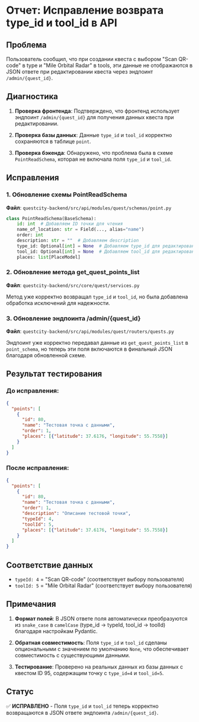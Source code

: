 # Отчет: Исправление возврата type_id и tool_id в API

## Проблема
Пользователь сообщил, что при создании квеста с выбором "Scan QR-code" в type и "Mile Orbital Radar" в tools, эти данные не отображаются в JSON ответе при редактировании квеста через эндпоинт `/admin/{quest_id}`.

## Диагностика
1. **Проверка фронтенда**: Подтверждено, что фронтенд использует эндпоинт `/admin/{quest_id}` для получения данных квеста при редактировании.

2. **Проверка базы данных**: Данные `type_id` и `tool_id` корректно сохраняются в таблице `point`.

3. **Проверка бэкенда**: Обнаружено, что проблема была в схеме `PointReadSchema`, которая не включала поля `type_id` и `tool_id`.

## Исправления

### 1. Обновление схемы PointReadSchema
**Файл**: `questcity-backend/src/api/modules/quest/schemas/point.py`

```python
class PointReadSchema(BaseSchema):
    id: int  # Добавляем ID точки для чтения
    name_of_location: str = Field(..., alias="name")
    order: int
    description: str = ""  # Добавляем description
    type_id: Optional[int] = None  # Добавляем type_id для редактирования
    tool_id: Optional[int] = None  # Добавляем tool_id для редактирования
    places: list[PlaceModel]
```

### 2. Обновление метода get_quest_points_list
**Файл**: `questcity-backend/src/core/quest/services.py`

Метод уже корректно возвращал `type_id` и `tool_id`, но была добавлена обработка исключений для надежности.

### 3. Обновление эндпоинта /admin/{quest_id}
**Файл**: `questcity-backend/src/api/modules/quest/routers/quests.py`

Эндпоинт уже корректно передавал данные из `get_quest_points_list` в `point_schema`, но теперь эти поля включаются в финальный JSON благодаря обновленной схеме.

## Результат тестирования

### До исправления:
```json
{
  "points": [
    {
      "id": 80,
      "name": "Тестовая точка с данными",
      "order": 1,
      "places": [{"latitude": 37.6176, "longitude": 55.7558}]
    }
  ]
}
```

### После исправления:
```json
{
  "points": [
    {
      "id": 80,
      "name": "Тестовая точка с данными",
      "order": 1,
      "description": "Описание тестовой точки",
      "typeId": 4,
      "toolId": 5,
      "places": [{"latitude": 37.6176, "longitude": 55.7558}]
    }
  ]
}
```

## Соответствие данных
- `typeId: 4` = "Scan QR-code" (соответствует выбору пользователя)
- `toolId: 5` = "Mile Orbital Radar" (соответствует выбору пользователя)

## Примечания
1. **Формат полей**: В JSON ответе поля автоматически преобразуются из `snake_case` в `camelCase` (type_id → typeId, tool_id → toolId) благодаря настройкам Pydantic.

2. **Обратная совместимость**: Поля `type_id` и `tool_id` сделаны опциональными с значением по умолчанию `None`, что обеспечивает совместимость с существующими данными.

3. **Тестирование**: Проверено на реальных данных из базы данных с квестом ID 95, содержащим точку с `type_id=4` и `tool_id=5`.

## Статус
✅ **ИСПРАВЛЕНО** - Поля `type_id` и `tool_id` теперь корректно возвращаются в JSON ответе эндпоинта `/admin/{quest_id}`.
